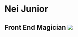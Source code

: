 # Nei Junior
## Front End Magician ![](https://tenor.com/view/ferumbras-tibia-ferumbras-tibia-hat-gif-23251606)
